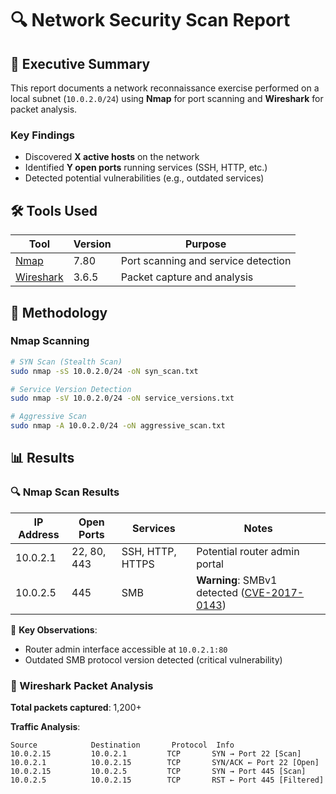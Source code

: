 # 🔍 Network Security Scan Report

## 📌 Executive Summary
This report documents a network reconnaissance exercise performed on a local subnet (`10.0.2.0/24`) using **Nmap** for port scanning and **Wireshark** for packet analysis.

### Key Findings
- Discovered **X active hosts** on the network
- Identified **Y open ports** running services (SSH, HTTP, etc.)
- Detected potential vulnerabilities (e.g., outdated services)

## 🛠️ Tools Used
| Tool | Version | Purpose |
|------|---------|---------|
| [Nmap](https://nmap.org) | 7.80 | Port scanning and service detection |
| [Wireshark](https://www.wireshark.org) | 3.6.5 | Packet capture and analysis |

## 🔧 Methodology

### Nmap Scanning
```bash
# SYN Scan (Stealth Scan)
sudo nmap -sS 10.0.2.0/24 -oN syn_scan.txt

# Service Version Detection
sudo nmap -sV 10.0.2.0/24 -oN service_versions.txt

# Aggressive Scan
sudo nmap -A 10.0.2.0/24 -oN aggressive_scan.txt
```
## 📊 Results

### 🔍 Nmap Scan Results

| IP Address | Open Ports | Services       | Notes                          |
|------------|------------|----------------|--------------------------------|
| 10.0.2.1   | 22, 80, 443| SSH, HTTP, HTTPS| Potential router admin portal  |
| 10.0.2.5   | 445        | SMB            | **Warning**: SMBv1 detected ([CVE-2017-0143](https://nvd.nist.gov/vuln/detail/CVE-2017-0143)) |

📌 **Key Observations**:
- Router admin interface accessible at `10.0.2.1:80`
- Outdated SMB protocol version detected (critical vulnerability)

### 📡 Wireshark Packet Analysis

**Total packets captured**: 1,200+

**Traffic Analysis**:
```plaintext
Source            Destination       Protocol  Info
10.0.2.15         10.0.2.1         TCP       SYN → Port 22 [Scan]
10.0.2.1          10.0.2.15        TCP       SYN/ACK ← Port 22 [Open]
10.0.2.15         10.0.2.5         TCP       SYN → Port 445 [Scan]
10.0.2.5          10.0.2.15        TCP       RST ← Port 445 [Filtered]
